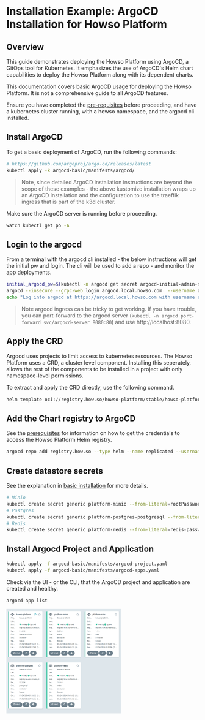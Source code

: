 # Installation Example: ArgoCD Installation for Howso Platform

## Overview

This guide demonstrates deploying the Howso Platform using ArgoCD, a GitOps tool for Kubernetes. It emphasizes the use of ArgoCD's Helm chart capabilities to deploy the Howso Platform along with its dependent charts.

This documentation covers basic ArgoCD usage for deploying the Howso Platform. It is not a comprehensive guide to all ArgoCD features.

Ensure you have completed the [pre-requisites](../prereqs/README.md) before proceeding, and have a kubernetes cluster running, with a howso namespace, and the argocd cli installed. 

## Install ArgoCD

To get a basic deployment of ArgoCD, run the following commands:

```sh
# https://github.com/argoproj/argo-cd/releases/latest
kubectl apply -k argocd-basic/manifests/argocd/
```

> Note, since detailed ArgoCD installation instructions are beyond the scope of these examples - the above kustomize installation wraps up an ArgoCD installation and the configuration to use the traeffik ingress that is part of the k3d cluster. 

Make sure the ArgoCD server is running before proceeding.  
```sh
watch kubectl get po -A
```

## Login to the argocd

From a terminal with the argocd cli installed - the below instructions will get the initial pw and login.  The cli will be used to add a repo - and monitor the app deployments.

```sh
initial_argocd_pw=$(kubectl -n argocd get secret argocd-initial-admin-secret -o jsonpath="{.data.password}" | base64 -d)
argocd --insecure --grpc-web login argocd.local.howso.com  --username admin --password $initial_argocd_pw
echo "Log into argocd at https://argocd.local.howso.com with username admin and password $initial_argocd_pw"
```
> Note argocd ingress can be tricky to get working.  If you have trouble, you can port-forward to the argocd server (`kubectl -n argocd port-forward svc/argocd-server 8080:80`) and use http://localhost:8080.

## Apply the CRD

Argocd uses projects to limit access to kubernetes resources.  The Howso Platform uses a CRD, a cluster level component.  Installing this seperately, allows the rest of the components to be installed in a project with only namespace-level permissions. 

To extract and apply the CRD directly, use the following command.
```sh
helm template oci://registry.how.so/howso-platform/stable/howso-platform --show-only templates/crds/trainee-crd.yaml | kubectl apply -f -
```


## Add the Chart registry to ArgoCD
See the [prerequisites](../prereqs/README.md#accessing-the-howso-platform-helm-registry) for information on how to get the credentials to access the Howso Platform Helm registry.
```sh
argocd repo add registry.how.so --type helm --name replicated --username youremail@example.com --password <your-license-id> --enable-oci
```

## Create datastore secrets

See the explanation in [basic installation](../helm-basic/README.md#create-datastore-secrets) for more details.

```sh
# Minio
kubectl create secret generic platform-minio --from-literal=rootPassword="$(openssl rand -base64 20)" --from-literal=rootUser="$(openssl rand -base64 20)" --dry-run=client -o yaml | kubectl -n howso apply -f -
# Postgres
kubectl create secret generic platform-postgres-postgresql --from-literal=postgres-password="$(openssl rand -base64 20)" --dry-run=client -o yaml | kubectl -n howso apply -f -
# Redis
kubectl create secret generic platform-redis --from-literal=redis-password="$(openssl rand -base64 20)" --dry-run=client -o yaml | kubectl -n howso apply -f -
```


## Install Argocd Project and Application

```sh
kubectl apply -f argocd-basic/manifests/argocd-project.yaml
kubectl apply -f argocd-basic/manifests/argocd-apps.yaml
```

Check via the UI - or the CLI, that the ArgoCD project and application are created and healthy.

```sh
argocd app list
```

<img src="../assets/argocd-success.png" width="300">
